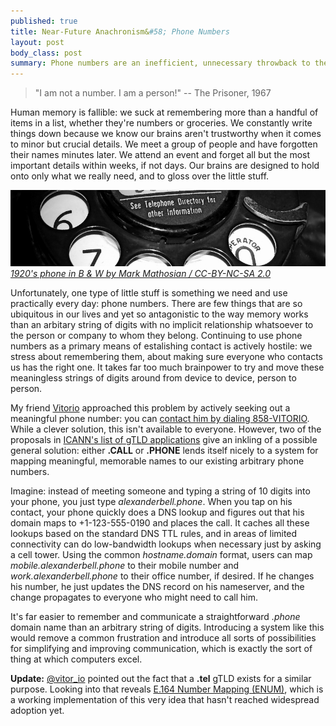```yaml
--- 
published: true
title: Near-Future Anachronism&#58; Phone Numbers
layout: post
body_class: post
summary: Phone numbers are an inefficient, unnecessary throwback to the pre-Internet age. They should be eliminated and replaced with standard internet addressing.
---
```


> "I am not a number. I am a person!"
> -- The Prisoner, 1967

Human memory is fallible: we suck at remembering more than a handful of items in a list, whether they're numbers or groceries. We constantly write things down because we know our brains aren't trustworthy when it comes to minor but crucial details. We meet a group of people and have forgotten their names minutes later. We attend an event and forget all but the most important details within weeks, if not days. Our brains are designed to hold onto only what we really need, and to gloss over the little stuff.

![Closeup crop of a rotary phone dial][img1]
_[1920's phone in B & W by Mark Mathosian / CC-BY-NC-SA 2.0][photo]_

Unfortunately, one type of little stuff is something we need and use practically every day: phone numbers. There are few things that are so ubiquitous in our lives and yet so antagonistic to the way memory works than an arbitary string of digits with no implicit relationship whatsoever to the person or company to whom they belong. Continuing to use phone numbers as a primary means of estalishing contact is actively hostile: we stress about remembering them, about making sure everyone who contacts us has the right one. It takes far too much brainpower to try and move these meaningless strings of digits around from device to device, person to person.

My friend [Vitorio][1] approached this problem by actively seeking out a meaningful phone number: you can [contact him by dialing 858-VITORIO][2]. While a clever solution, this isn't available to everyone. However, two of the proposals in [ICANN's list of gTLD applications][3] give an inkling of a possible general solution: either **.CALL** or **.PHONE** lends itself nicely to a system for mapping meaningful, memorable names to our existing arbitrary phone numbers.

Imagine: instead of meeting someone and typing a string of 10 digits into your phone, you just type _alexanderbell.phone_. When you tap on his contact, your phone quickly does a DNS lookup and figures out that his domain maps to +1-123-555-0190 and places the call. It caches all these lookups based on the standard DNS TTL rules, and in areas of limited connectivity can do low-bandwidth lookups when necessary just by asking a cell tower. Using the common _hostname.domain_ format, users can map _mobile.alexanderbell.phone_ to their mobile number and _work.alexanderbell.phone_ to their office number, if desired. If he changes his number, he just updates the DNS record on his nameserver, and the change propagates to everyone who might need to call him.

It's far easier to remember and communicate a straightforward _.phone_ domain name than an arbitrary string of digits. Introducing a system like this would remove a common frustration and introduce all sorts of possibilities for simplifying and improving communication, which is exactly the sort of thing at which computers excel.

**Update:** [@vitor_io][4] pointed out the fact that a **.tel** gTLD exists for a similar purpose. Looking into that reveals [E.164 Number Mapping (ENUM)][5], which is a working implementation of this very idea that hasn't reached widespread adoption yet.

 [1]: http://vitor.io "Vitorio Miliano, designer"
 [2]: tel:+1858VITORIO "Vitorio Miliano, designer"
 [3]: http://newgtlds.icann.org/en/program-status/application-results/strings-1200utc-13jun12-en "ICANN list of proposed new gTLDs"
 [4]: http://twitter.com/vitor_io "@vitor_io on Twitter"
 [5]: http://en.wikipedia.org/wiki/Telephone_Number_Mapping "Telephone Number Mapping on Wikipedia"
 [photo]: http://www.flickr.com/photos/markgregory/4393615812/ "Photo by Mark Mathosian / CC-BY-NC-SA 2.0"
 [img1]: /assets/img/post_images/2012-06-18-near-future-anachronism-phone-numbers/rotary.jpg "As communication technology evolves, the way we use it must evolve as well."
